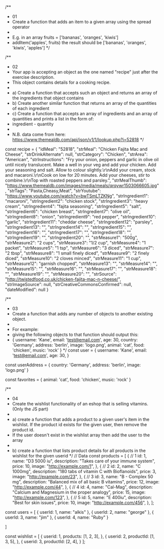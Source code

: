/**
 * 01
 * Create a function that adds an item to a given array using the spread operator
 * 
 * E.g. in an array fruits = ['bananas', 'oranges', 'kiwis']
 * addItem('apples', fruits) the result should be ['bananas', 'oranges', 'kiwis', 'apples']
 */

/**
 * 02
 * Your app is accepting an object as the one named "recipe" just after the exercise description.
 * This object contains details for a cooking recipe.
 * 
 * a) Create a function that accepts such an object and returns an array of the ingredients that object contains  
 * b) Create another similar function that returns an array of the quantities of each ingredient
 * c) Create a function that accepts an array of ingredients and an array of quantities and prints a list in the form of:
 * ingredient - quantity
 * 
 * N.B. data come from here: https://www.themealdb.com/api/json/v1/1/lookup.php?i=52818
 */

const recipe = {
    "idMeal": "52818",
      "strMeal": "Chicken Fajita Mac and Cheese",
      "strDrinkAlternate": null,
      "strCategory": "Chicken",
      "strArea": "American",
      "strInstructions": "Fry your onion, peppers and garlic in olive oil until nicely translucent. Make a well in your veg and add your chicken. Add your seasoning and salt. Allow to colour slightly.\r\nAdd your cream, stock and macaroni.\r\nCook on low for 20 minutes. Add your cheeses, stir to combine.\r\nTop with roasted peppers and parsley.",
      "strMealThumb": "https://www.themealdb.com/images/media/meals/qrqywr1503066605.jpg",
      "strTags": "Pasta,Cheasy,Meat",
      "strYoutube": "https://www.youtube.com/watch?v=bwTSmLTZKNg",
      "strIngredient1": "macaroni",
      "strIngredient2": "chicken stock",
      "strIngredient3": "heavy cream",
      "strIngredient4": "fajita seasoning",
      "strIngredient5": "salt",
      "strIngredient6": "chicken breast",
      "strIngredient7": "olive oil",
      "strIngredient8": "onion",
      "strIngredient9": "red pepper",
      "strIngredient10": "garlic",
      "strIngredient11": "cheddar cheese",
      "strIngredient12": "parsley",
      "strIngredient13": "",
      "strIngredient14": "",
      "strIngredient15": "",
      "strIngredient16": "",
      "strIngredient17": "",
      "strIngredient18": "",
      "strIngredient19": "",
      "strIngredient20": "",
      "strMeasure1": "500g",
      "strMeasure2": "2 cups",
      "strMeasure3": "1/2 cup",
      "strMeasure4": "1 packet",
      "strMeasure5": "1 tsp",
      "strMeasure6": "3 diced",
      "strMeasure7": "2 tbsp",
      "strMeasure8": "1 small finely diced",
      "strMeasure9": "2 finely diced",
      "strMeasure10": "2 cloves minced",
      "strMeasure11": "1 cup",
      "strMeasure12": "garnish chopped",
      "strMeasure13": "",
      "strMeasure14": "",
      "strMeasure15": "",
      "strMeasure16": "",
      "strMeasure17": "",
      "strMeasure18": "",
      "strMeasure19": "",
      "strMeasure20": "",
      "strSource": "http://twistedfood.co.uk/chicken-fajita-mac-n-cheese/",
      "strImageSource": null,
      "strCreativeCommonsConfirmed": null,
      "dateModified": null
}

/**
 * 03
 * Create a function that adds any number of objects to another existing object.
 * 
 * For example:
 * giving the following objects to that function should output this:
 * {
  username: 'Kane',
  email: 'test@email.com',
  age: 30,
  country: 'Germany',
  address: 'berlin',
  image: 'logo.png',
  animal: 'cat',
  food: 'chicken',
  music: 'rock'
}
 */
 const user = {
    username: 'Kane',
    email: 'test@email.com',
    age: 30,
}

const userAddress = {
    country: 'Germany',
    address: 'berlin',
    image: 'logo.png'
}

const favorites = {
    animal: 'cat',
    food: 'chicken',
    music: 'rock'
}

/**
 * 04
 * Create the wishlist functionality of an eshop that is selling vitamins. (Only the JS part)
 * 
 * a) create a function that adds a product to a given user's item in the wishlist. If the product id exists for the given user, then remove the product id.
 * If the user doesn't exist in the wishlist array then add the user to the array
 * 
 * b) create a function that lists product details for all products in the wishlist for the given userid
 */
// Data
const products = [
    {
      // 1
      id: 1,
      name: "D3 5000 iu",
      description: "Takes care of your immune system",
      price: 10,
      image: "http://example.com/1",
    },
    {
      // 2
      id: 2,
      name: "C 1000mg",
      description: "180 tabs of vitamin C with Bioflanoids",
      price: 3,
      image: "http://example.com/23",
    },
    {
      // 3
      id: 3,
      name: "B - Complex 50 mg",
      description: "Balanced mix of all basic B vitamins",
      price: 12,
      image: "http://example.com/44",
    },
    {
      // 4
      id: 4,
      name: "Cal-Mag",
      description: "Calcium and Magnesium in the proper analogy",
      price: 15,
      image: "http://example.com/123",
    },
    {
      // 5
      id: 5,
      name: "E 400iu",
      description: "Best for skin issues",
      price: 10,
      image: "http://example.com/456",
    },
];
  
const users = [
    {
        userId: 1,
        name: "alkis"
    },
    {
        userId: 2,
        name: "george"
    },
    {
        userId: 3,
        name: "jim"
    },
    {
        userId: 4,
        name: "Ruby"
    }
    
]

const wishlist = [
    {
        userid: 1,
        products: [1, 2, 3],
    },
    {
        userid: 2,
        productId: [1, 3, 5],
    },
    {
        userid: 3,
        productId: [2, 4],
    }
];